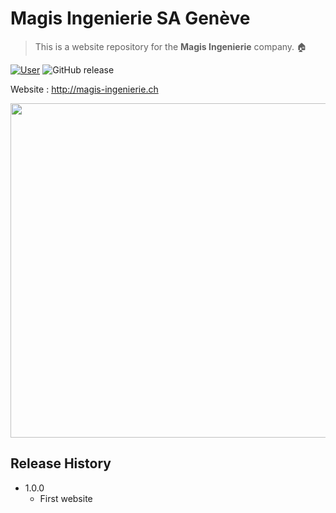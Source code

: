 # Magis Ingenierie SA Genève

> This is a website repository for the **Magis Ingenierie** company. :house: 

[![User][github-image]][github-url]
![GitHub release](https://img.shields.io/badge/release-v1.0.0-brightgreen.svg?style=flat-square)

Website : <http://magis-ingenierie.ch>

<p align="center">
  <img src="https://cdn.dribbble.com/users/2512634/screenshots/5043083/plan_de_travail_1.png"
       width="650" height="535">
</p>

## Release History
* 1.0.0
    * First website

<!-- Markdown link & img dfn's -->
[github-image]: https://img.shields.io/badge/author-LucileM-pink.svg?logo=github&longCache=true&style=flat-square
[github-url]: https://lucilem.github.io/
